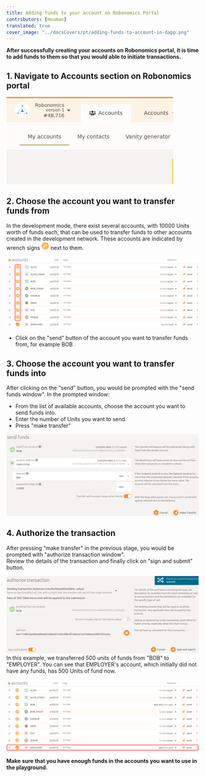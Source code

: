 ```yaml
---
title: Adding funds to your account on Robonomics Portal
contributors: [Houman]
translated: true
cover_image: "../docsCovers/pt/adding-funds-to-account-in-dapp.png"
---
```


**After successfully creating your accounts on Robonomics portal, it is time to add funds to them so that you would able to initiate transactions.**

## 1. Navigate to Accounts section on Robonomics portal 

![Accounts](../images/creating-an-account/portal-top-left.jpg "Accounts")

## 2. Choose the account you want to transfer funds from

In the development mode, there exist several accounts, with 10000 Units worth of funds each, that can be used to transfer funds to other accounts created in the development network. These accounts are indicated by wrench signs <img alt="wrench sign" src="../images/adding-funds/wrench.png" width="20" /> next to them.

![Accounts-for-sending](../images/adding-funds/accounts-for-sending.svg "Accounts-for-sending")

- Click on the "send" button of the account you want to transfer funds from, for example BOB

## 3. Choose the account you want to transfer funds into
After clicking on the "send" button, you would be prompted with the "send funds window". In the prompted window:

- From the list of available accounts, choose the account you want to send funds into.
- Enter the number of Units you want to send.
- Press "make transfer"

![Transfer-Funds](../images/adding-funds/send-funds.png "Transfer-Funds")

## 4. Authorize the transaction

After pressing "make transfer" in the previous stage, you would be prompted with "authorize transaction window".<br/>
Review the details of the transaction and finally click on "sign and submit" button.

![sign-transaction](../images/adding-funds/sign-transaction.png "sign-transaction")
In this example, we transferred 500 units of funds from "BOB" to "EMPLOYER". You can see that EMPLOYER's account, which initially did not have any funds, has 500 Units of fund now.

![funds-added](../images/adding-funds/funds-added.svg "funds-added")

**Make sure that you have enough funds in the accounts you want to use in the playground.**